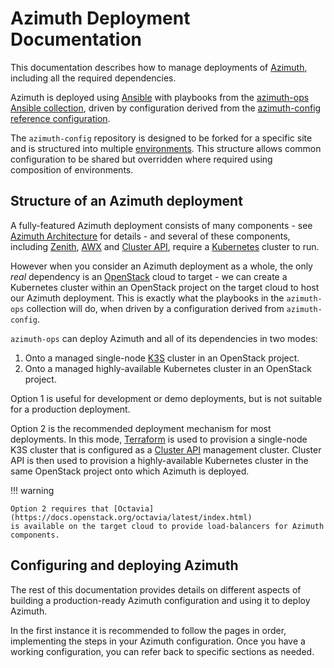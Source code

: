 # Azimuth Deployment Documentation

This documentation describes how to manage deployments of
[Azimuth](https://github.com/stackhpc/azimuth), including all the required dependencies.

Azimuth is deployed using [Ansible](https://www.ansible.com/) with playbooks from the
[azimuth-ops Ansible collection](https://github.com/stackhpc/ansible-collection-azimuth-ops),
driven by configuration derived from the
[azimuth-config reference configuration](https://github.com/stackhpc/azimuth-config).

The `azimuth-config` repository is designed to be forked for a specific site and is structured
into multiple [environments](#environments). This structure allows common configuration to be
shared but overridden where required using composition of environments.

## Structure of an Azimuth deployment

A fully-featured Azimuth deployment consists of many components - see
[Azimuth Architecture](https://github.com/stackhpc/azimuth/blob/master/docs/architecture.md)
for details - and several of these components, including
[Zenith](https://github.com/stackhpc/zenith), [AWX](https://github.com/ansible/awx) and
[Cluster API](https://cluster-api.sigs.k8s.io/), require a [Kubernetes](https://kubernetes.io/)
cluster to run.

However when you consider an Azimuth deployment as a whole, the only _real_ dependency is
an [OpenStack](https://www.openstack.org/) cloud to target - we can create a Kubernetes
cluster within an OpenStack project on the target cloud to host our Azimuth deployment.
This is exactly what the playbooks in the `azimuth-ops` collection will do, when driven by
a configuration derived from `azimuth-config`.

`azimuth-ops` can deploy Azimuth and all of its dependencies in two modes:

  1. Onto a managed single-node [K3S](https://k3s.io/) cluster in an OpenStack project.
  1. Onto a managed highly-available Kubernetes cluster in an OpenStack project.

Option 1 is useful for development or demo deployments, but is not suitable for a production
deployment.

Option 2 is the recommended deployment mechanism for most deployments. In this mode,
[Terraform](https://www.terraform.io/) is used to provision a single-node K3S cluster
that is configured as a [Cluster API](https://cluster-api.sigs.k8s.io/) management
cluster. Cluster API is then used to provision a highly-available Kubernetes cluster in
the same OpenStack project onto which Azimuth is deployed.

!!! warning

    Option 2 requires that [Octavia](https://docs.openstack.org/octavia/latest/index.html)
    is available on the target cloud to provide load-balancers for Azimuth components.

## Configuring and deploying Azimuth

The rest of this documentation provides details on different aspects of building a
production-ready Azimuth configuration and using it to deploy Azimuth.

In the first instance it is recommended to follow the pages in order, implementing the
steps in your Azimuth configuration. Once you have a working configuration, you can
refer back to specific sections as needed.
